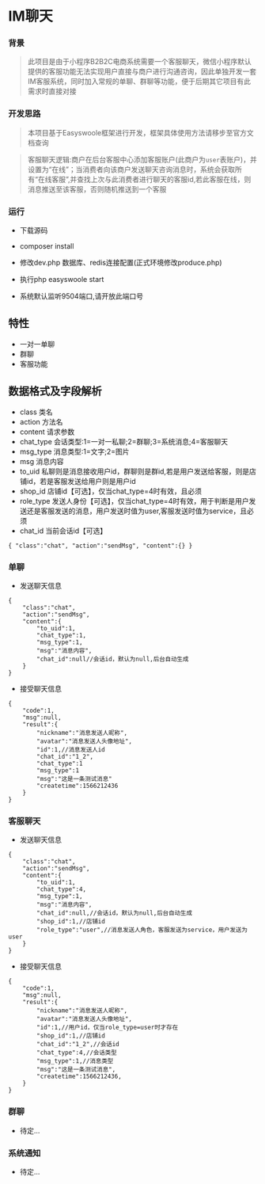 # IM聊天
### 背景
> 此项目是由于小程序B2B2C电商系统需要一个客服聊天，微信小程序默认提供的客服功能无法实现用户直接与商户进行沟通咨询，因此单独开发一套IM客服系统，同时加入常规的单聊、群聊等功能，便于后期其它项目有此需求时直接对接
### 开发思路
> 本项目基于Easyswoole框架进行开发，框架具体使用方法请移步至官方文档查询

> 客服聊天逻辑:商户在后台客服中心添加客服账户(此商户为`user`表账户)，并设置为“在线”；当消费者向该商户发送聊天咨询消息时，系统会获取所有“在线客服”,并查找上次与此消费者进行聊天的客服id,若此客服在线，则消息推送至该客服，否则随机推送到一个客服

### 运行

* 下载源码

* composer install

* 修改dev.php 数据库、redis连接配置(正式环境修改produce.php)

* 执行php easyswoole start

* 系统默认监听9504端口,请开放此端口号

## 特性
* 一对一单聊
* 群聊
* 客服功能

## 数据格式及字段解析
* class     类名
* action    方法名
* content   请求参数
* chat_type 会话类型:1=一对一私聊;2=群聊;3=系统消息;4=客服聊天
* msg_type  消息类型:1=文字;2=图片
* msg       消息内容
* to_uid    私聊则是消息接收用户id，群聊则是群id,若是用户发送给客服，则是店铺id，若是客服发送给用户则是用户id
* shop_id   店铺id【可选】，仅当chat_type=4时有效，且必须
* role_type 发送人身份【可选】，仅当chat_type=4时有效，用于判断是用户发送还是客服发送的消息，用户发送时值为user,客服发送时值为service，且必须
* chat_id   当前会话id【可选】

`
{
"class":"chat",
"action":"sendMsg",
"content":{}
}
`


### 单聊
* 发送聊天信息
```
{
    "class":"chat",
    "action":"sendMsg",
    "content":{
        "to_uid":1,
        "chat_type":1,
        "msg_type":1,
        "msg":"消息内容",
        "chat_id":null//会话id，默认为null,后台自动生成
    }
}
```
* 接受聊天信息
```
{
    "code":1,
    "msg":null,
    "result":{
        "nickname":"消息发送人昵称",
        "avatar":"消息发送人头像地址",
        "id":1,//消息发送人id
        "chat_id":"1_2",
        "chat_type":1
        "msg_type":1
        "msg":"这是一条测试消息"
        "createtime":1566212436
    }
}
```

### 客服聊天
* 发送聊天信息
```
{
    "class":"chat",
    "action":"sendMsg",
    "content":{
        "to_uid":1,
        "chat_type":4,
        "msg_type":1,
        "msg":"消息内容",
        "chat_id":null,//会话id，默认为null,后台自动生成
        "shop_id":1,//店铺id
        "role_type":"user",//消息发送人角色，客服发送为service，用户发送为user
    }
}
```
* 接受聊天信息
```
{
    "code":1,
    "msg":null,
    "result":{
        "nickname":"消息发送人昵称",
        "avatar":"消息发送人头像地址",
        "id":1,//用户id，仅当role_type=user时才存在
        "shop_id":1,//店铺id
        "chat_id":"1_2",//会话id
        "chat_type":4,//会话类型
        "msg_type":1,//消息类型
        "msg":"这是一条测试消息",
        "createtime":1566212436,
    }
}
```

### 群聊

* 待定...

### 系统通知

* 待定...